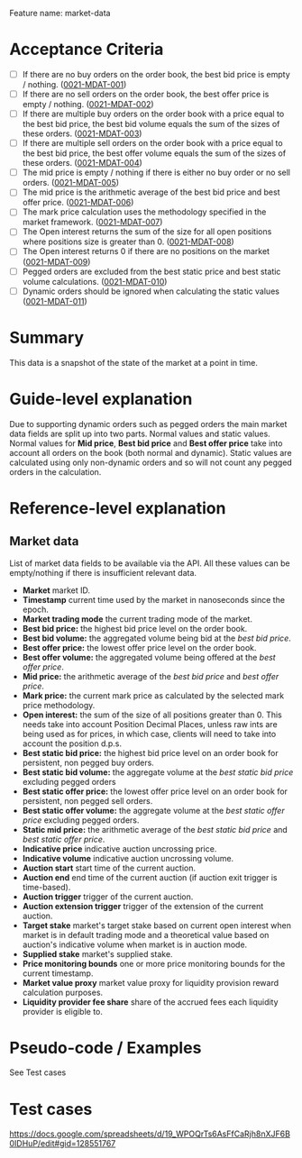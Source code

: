 Feature name: market-data

# Acceptance Criteria
- [ ] If there are no buy orders on the order book, the best bid price is empty / nothing. (<a name="0021-MDAT-001" href="#0021-MDAT-001">0021-MDAT-001</a>)
- [ ] If there are no sell orders on the order book, the best offer price is empty / nothing. (<a name="0021-MDAT-002" href="#0021-MDAT-002">0021-MDAT-002</a>)
- [ ] If there are multiple buy orders on the order book with a price equal to the best bid price, the best bid volume equals the sum of the sizes of these orders. (<a name="0021-MDAT-003" href="#0021-MDAT-003">0021-MDAT-003</a>)
- [ ] If there are multiple sell orders on the order book with a price equal to the best bid price, the best offer volume equals the sum of the sizes of these orders. (<a name="0021-MDAT-004" href="#0021-MDAT-004">0021-MDAT-004</a>)
- [ ] The mid price is empty / nothing if there is either no buy order or no sell orders. (<a name="0021-MDAT-005" href="#0021-MDAT-005">0021-MDAT-005</a>)
- [ ] The mid price is the arithmetic average of the best bid price and best offer price. (<a name="0021-MDAT-006" href="#0021-MDAT-006">0021-MDAT-006</a>)
- [ ] The mark price calculation uses the methodology specified in the market framework. (<a name="0021-MDAT-007" href="#0021-MDAT-007">0021-MDAT-007</a>)
- [ ] The Open interest returns the sum of the size for all open positions where positions size is greater than 0. (<a name="0021-MDAT-008" href="#0021-MDAT-008">0021-MDAT-008</a>) 
- [ ] The Open interest returns 0 if there are no positions on the market (<a name="0021-MDAT-009" href="#0021-MDAT-009">0021-MDAT-009</a>)
- [ ] Pegged orders are excluded from the best static price and best static volume calculations. (<a name="0021-MDAT-010" href="#0021-MDAT-010">0021-MDAT-010</a>)
- [ ] Dynamic orders should be ignored when calculating the static values (<a name="0021-MDAT-011" href="#0021-MDAT-011">0021-MDAT-011</a>)

# Summary
This data is a snapshot of the state of the market at a point in time.

# Guide-level explanation
Due to supporting dynamic orders such as pegged orders the main market data fields are split up into two parts. Normal values and static values. Normal values for **Mid price**, **Best bid price** and **Best offer price** take into account all orders on the book (both normal and dynamic). Static values are calculated using only non-dynamic orders and so will not count any pegged orders in the calculation.

# Reference-level explanation

## Market data

List of market data fields to be available via the API. All these values can be empty/nothing if there is insufficient relevant data.

  - **Market** market ID.
  - **Timestamp** current time used by the market in nanoseconds since the epoch.
  - **Market trading mode** the current trading mode of the market.
  - **Best bid price:** the highest bid price level on the order book.
  - **Best bid volume:** the aggregated volume being bid at the _best bid price_.
  - **Best offer price:** the lowest offer price level on the order book.
  - **Best offer volume:** the aggregated volume being offered at the _best offer price_.
  - **Mid price:** the arithmetic average of the _best bid price_ and _best offer price_.
  - **Mark price:** the current mark price as calculated by the selected mark price methodology.
  - **Open interest:** the sum of the size of all positions greater than 0. This needs take into account Position Decimal Places, unless raw ints are being used as for prices, in which case, clients will need to take into account the position d.p.s.
  - **Best static bid price:** the highest bid price level on an order book for persistent, non pegged buy orders.
  - **Best static bid volume:** the aggregate volume at the _best static bid price_ excluding pegged orders
  - **Best static offer price:** the lowest offer price level on an order book for persistent, non pegged sell orders.
  - **Best static offer volume:** the aggregate volume at the _best static offer price_ excluding pegged orders.
  - **Static mid price:** the arithmetic average of the _best static bid price_ and _best static offer price_.
  - **Indicative price** indicative auction uncrossing price.
  - **Indicative volume** indicative auction uncrossing volume.
  - **Auction start** start time of the current auction.
  - **Auction end** end time of the current auction (if auction exit trigger is time-based).
  - **Auction trigger** trigger of the current auction.
  - **Auction extension trigger** trigger of the extension of the current auction.
  - **Target stake** market's target stake based on current open interest when market is in default trading mode and a theoretical value based on auction's indicative volume when market is in auction mode.
  - **Supplied stake** market's supplied stake.
  - **Price monitoring bounds** one or more price monitoring bounds for the current timestamp.
  - **Market value proxy** market value proxy for liquidity provision reward calculation purposes.
  - **Liquidity provider fee share** share of the accrued fees each liquidity provider is eligible to.

# Pseudo-code / Examples

See Test cases

# Test cases

https://docs.google.com/spreadsheets/d/19_WPOQrTs6AsFfCaRjh8nXJF6B0IDHuP/edit#gid=128551767



